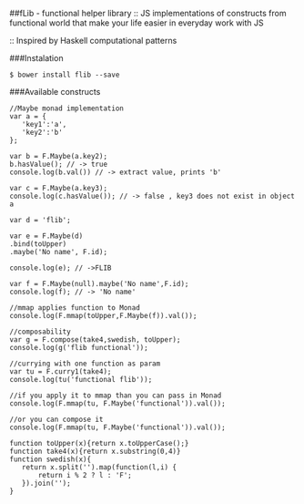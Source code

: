 ##fLib - functional helper library
:: JS implementations of constructs from functional world that make your life easier in everyday work with JS

:: Inspired by Haskell computational patterns

###Instalation
```
$ bower install flib --save
```
###Available constructs

 ```
//Maybe monad implementation
var a = {
	'key1':'a',
	'key2':'b'
};

var b = F.Maybe(a.key2);
b.hasValue(); // -> true
console.log(b.val()) // -> extract value, prints 'b'

var c = F.Maybe(a.key3);
console.log(c.hasValue()); // -> false , key3 does not exist in object a

var d = 'flib';

var e = F.Maybe(d)
.bind(toUpper)
.maybe('No name', F.id);

console.log(e); // ->FLIB

var f = F.Maybe(null).maybe('No name',F.id);
console.log(f); // -> 'No name'

//mmap applies function to Monad
console.log(F.mmap(toUpper,F.Maybe(f)).val());

//composability
var g = F.compose(take4,swedish, toUpper);
console.log(g('flib functional'));

//currying with one function as param
var tu = F.curry1(take4);
console.log(tu('functional flib'));

//if you apply it to mmap than you can pass in Monad
console.log(F.mmap(tu, F.Maybe('functional')).val());

//or you can compose it
console.log(F.mmap(tu, F.Maybe('functional')).val());
        
function toUpper(x){return x.toUpperCase();}
function take4(x){return x.substring(0,4)}
function swedish(x){
	return x.split('').map(function(l,i) {
		return i % 2 ? l : 'F';
	}).join('');
}

 ``` 
